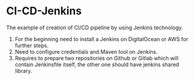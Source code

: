 # CI-CD-Jenkins
The example of creation of CI/CD pipeline by using Jenkins technology.
1. For the beginning need to install a Jenkins on DigitalOcean or AWS for further steps.
2. Need to configure credentials and Maven tool on Jenkins.
3. Requires to prepare two repositories on Github or Gitlab which will contain Jenkinsfile itself, the other one should have jenkins shared library.
